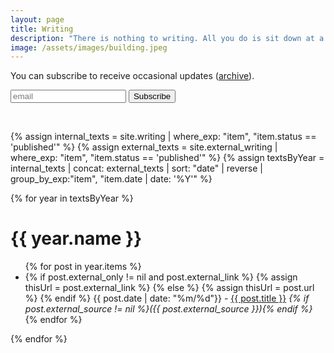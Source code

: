 ```yaml
---
layout: page
title: Writing
description: "There is nothing to writing. All you do is sit down at a typewriter and bleed."
image: /assets/images/building.jpeg
---
```


You can subscribe to receive occasional updates ([archive](https://buttondown.com/benchugg/archive/)).  

<div class='signup-form'>
<form
  action="https://buttondown.email/api/emails/embed-subscribe/benchugg"
  method="post"
  target="popupwindow"
  onsubmit="window.open('https://buttondown.email/benchugg', 'popupwindow')"
  class="embeddable-buttondown-form"
>
  <input type="email" name="email" id="bd-email" placeholder='email'/>
  <input type="submit" value="Subscribe" />
</form>
</div>


<br/>

{% assign internal_texts = site.writing | where_exp: "item", "item.status == 'published'" %}
{% assign external_texts = site.external_writing | where_exp: "item", "item.status == 'published'" %}
{% assign textsByYear = internal_texts | concat: external_texts | sort: "date" | reverse | group_by_exp:"item", "item.date | date: '%Y'" %}


{% for year in textsByYear %}
  <h1>{{ year.name }}</h1>
  <ul>
      {% for post in year.items %}
        <li>
            {% if post.external_only != nil and post.external_link %}
                {% assign thisUrl = post.external_link %}
            {% else %}
                {% assign thisUrl = post.url %}
            {% endif %}
            {{ post.date | date: "%m/%d"}} - <a href="{{ thisUrl }}">{{ post.title }}</a>
            <i>{% if post.external_source != nil %}({{ post.external_source }}){% endif %}</i>
        </li>
      {% endfor %}
    </ul>
{% endfor %}

